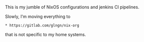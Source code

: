 This is my jumble of NixOS configurations and jenkins CI pipelines.

Slowly, I'm moving everything to

    * https://gitlab.com/glngn/nix-org

that is not specific to my home systems.
